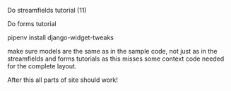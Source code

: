 Do streamfields tutorial (11)

Do forms tutorial

pipenv install django-widget-tweaks

make sure models are the same as in the sample code, not just as in the streamfields and forms tutorials as this misses some context code needed for the complete layout.

After this all parts of site should work!